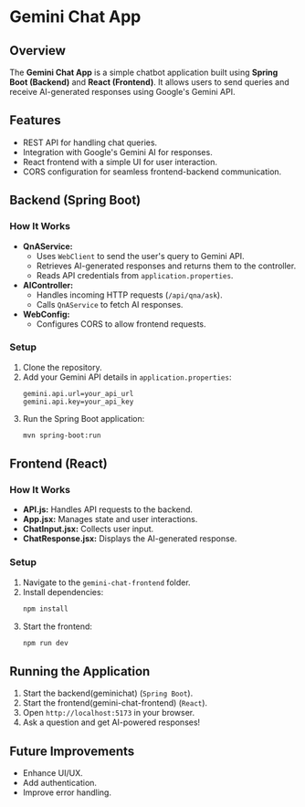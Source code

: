 # Gemini Chat App

## Overview
The **Gemini Chat App** is a simple chatbot application built using **Spring Boot (Backend)** and **React (Frontend)**. It allows users to send queries and receive AI-generated responses using Google's Gemini API.

## Features
- REST API for handling chat queries.
- Integration with Google's Gemini AI for responses.
- React frontend with a simple UI for user interaction.
- CORS configuration for seamless frontend-backend communication.

## Backend (Spring Boot)
### How It Works
- **QnAService:**
  - Uses `WebClient` to send the user's query to Gemini API.
  - Retrieves AI-generated responses and returns them to the controller.
  - Reads API credentials from `application.properties`.
- **AIController:**
  - Handles incoming HTTP requests (`/api/qna/ask`).
  - Calls `QnAService` to fetch AI responses.
- **WebConfig:**
  - Configures CORS to allow frontend requests.

### Setup
1. Clone the repository.
2. Add your Gemini API details in `application.properties`:
   ```properties
   gemini.api.url=your_api_url
   gemini.api.key=your_api_key
   ```
3. Run the Spring Boot application:
   ```sh
   mvn spring-boot:run
   ```

## Frontend (React)
### How It Works
- **API.js:** Handles API requests to the backend.
- **App.jsx:** Manages state and user interactions.
- **ChatInput.jsx:** Collects user input.
- **ChatResponse.jsx:** Displays the AI-generated response.

### Setup
1. Navigate to the `gemini-chat-frontend` folder.
2. Install dependencies:
   ```sh
   npm install
   ```
3. Start the frontend:
   ```sh
   npm run dev
   ```

## Running the Application
1. Start the backend(geminichat) (`Spring Boot`).
2. Start the frontend(gemini-chat-frontend) (`React`).
3. Open `http://localhost:5173` in your browser.
4. Ask a question and get AI-powered responses!

## Future Improvements
- Enhance UI/UX.
- Add authentication.
- Improve error handling.
